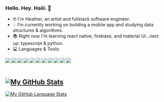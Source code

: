 ### Hello. Hey. Haiii. 👋

- :nerd_face: I'm Heather, an artist and fullstack software engineer.
- :bulb: I’m currently working on building a mobile app and studying data structures & algorithms.
- :books: Right now I'm learning react native, firebase, and material UI...next up: typescript & python.
- :computer: Languages & Tools:

<img align="left" img src="https://img.icons8.com/ios/50/000000/javascript--v1.png"/>
<img align="left" img src="https://img.icons8.com/ios/50/000000/html-5--v1.png"/>
<img align="left" img src="https://img.icons8.com/ios/50/000000/css3.png"/>
<img align="left" img src="https://img.icons8.com/ios-glyphs/50/000000/react.png"/>
<img align="left" img src="https://img.icons8.com/ios/50/000000/redux.png"/>
<img align="left" img src="https://img.icons8.com/windows/50/000000/node-js.png"/>
<img align="left" img src="https://img.icons8.com/ios/50/000000/git.png"/>
<img align="left" img src="https://img.icons8.com/material-outlined/50/000000/github.png"/>
<img align="left" img src="https://img.icons8.com/ios/50/000000/heroku.png"/>
<img align="left" img src="https://img.icons8.com/ios/50/000000/postgreesql.png"/>
<img align="left" img src="https://img.icons8.com/wired/50/000000/webpack.png"/>

<br></br>

[![My GitHub Stats](https://github-readme-stats.vercel.app/api/?username=HTHR-WHT&count_private=true&theme=tokyonight&showicons=true)]()
- 
[![My GitHub Language Stats](https://github-readme-stats.vercel.app/api/top-langs/?username=HTHR-WHT&langs_count=5&theme=tokyonight)]()

